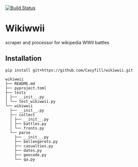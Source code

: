 [![Build Status](https://dev.azure.com/casyfill/casyfill/_apis/build/status/Casyfill.wikiwwii?branchName=master)](https://dev.azure.com/casyfill/casyfill/_build/latest?definitionId=1&branchName=master)

# Wikiwwii
scraper and processor for wikipedia WWII battles

## Installation
`pip install git+https://github.com/Casyfill/wikiwwii.git`


```
wikiwwii
├── README.md
├── pyproject.toml
├── tests
│ ├── __init__.py
│ └── test_wikiwwii.py
└── wikiwwii
  ├── __init__.py
  ├── collect
  │ ├── __init__.py
  │ ├── battles.py
  │ └── fronts.py
  └── parse
    ├── __init__.py
    ├── bellengerets.py
    ├── casualties.py
    ├── dates.py
    ├── geocode.py
    └── qa.py
```
